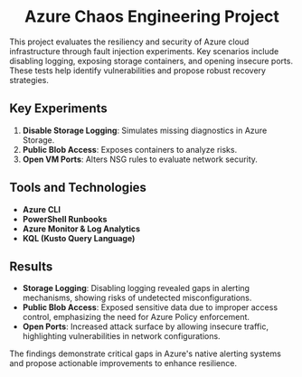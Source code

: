 <div align="center">
  <h1><strong>Azure Chaos Engineering Project </strong></h1>
</div>

This project evaluates the resiliency and security of Azure cloud infrastructure through fault injection experiments. Key scenarios include disabling logging, exposing storage containers, and opening insecure ports. These tests help identify vulnerabilities and propose robust recovery strategies.

## Key Experiments

1. **Disable Storage Logging**: Simulates missing diagnostics in Azure Storage.
2. **Public Blob Access**: Exposes containers to analyze risks.
3. **Open VM Ports**: Alters NSG rules to evaluate network security.

## Tools and Technologies  

- **Azure CLI**
- **PowerShell Runbooks**
- **Azure Monitor & Log Analytics**
- **KQL (Kusto Query Language)**

## Results  

- **Storage Logging**: Disabling logging revealed gaps in alerting mechanisms, showing risks of undetected misconfigurations.
- **Public Blob Access**: Exposed sensitive data due to improper access control, emphasizing the need for Azure Policy enforcement.
- **Open Ports**: Increased attack surface by allowing insecure traffic, highlighting vulnerabilities in network configurations.

The findings demonstrate critical gaps in Azure's native alerting systems and propose actionable improvements to enhance resilience.
